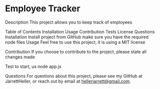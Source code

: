 # Employee Tracker

Description
This project allows you to keep track of employees

Table of Contents
Installation
Usage
Contribution
Tests
License
Questions
Installation
Install project from GitHub
make sure you have the required node files
Usage
Feel free to use this project, it is using a MIT license

Contribution
If you choose to contribute to the project, please state all changes made

Test
to start, us node app.js

Questions
For questions about this project, please see my GitHub at JarrettHeller, or reach out by email at hellerjarrett@gmail.com.
